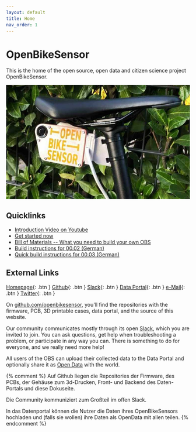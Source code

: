 ```yaml
---
layout: default
title: Home
nav_order: 1
---
```


# OpenBikeSensor

This is the home of the open source, open data and citizen science project
OpenBikeSensor. 

![A fully equipped PCB version 00.03.10, attached to a bicycle seat.](/assets/images/v00.03/PCB00.03.10_short1.jpg)

## Quicklinks

* [Introduction Video on Youtube](https://www.youtube.com/watch?v=YrpipBDGe9s)
* [Get started now](getting_started/usage.html)
* [Bill of Materials -- What you need to build your own OBS](/hardware/parts.html)
* [Build instructions for 00.02 (German)](/hardware/v00.02/build-instructions.html)
* [Quick build instructions for 00.03 (German)](/hardware/v00.03/build-instructions-short.html)

## External Links

[Homepage](https://openbikesensor.org){: .btn }
[Github](http://github.com/openbikesensor){: .btn }
[Slack](https://openbikesensor.org/slack){: .btn }
[Data Portal](https://openbikesensor.hlrs.de/){: .btn }
[e-Mail](mailto:info@openbikesensor.org){: .btn }
[Twitter](http://twitter.com/openbikesensor?lang=de){: .btn }


On [github.com/openbikesensor](https://github.com/openbikesensor), you'll find
the repositories with the firmware, PCB, 3D printable cases, data portal, and
the source of this website.

Our community communicates mostly through its open
[Slack](https://openbikesensor.org/slack), which you are invited to join. You
can ask questions, get help when troubleshooting a problem, or participate in
any way you can. There is something to do for everyone, and we really need more
help!

All users of the OBS can upload their collected data to the Data Portal and
optionally share it as [Open Data](https://en.wikipedia.org/wiki/Open_data)
with the world.

{% comment %}
Auf Github liegen die Repositories der Firmware, des PCBs, der Gehäuse zum 3d-Drucken, Front- und Backend des Daten-Portals und diese Dokuseite.

Die Community kommuniziert zum Großteil im offen Slack.

In das Datenportal können die Nutzer die Daten ihres OpenBikeSensors hochladen und (falls sie wollen) ihre Daten als OpenData mit allen teilen.
{% endcomment %}
